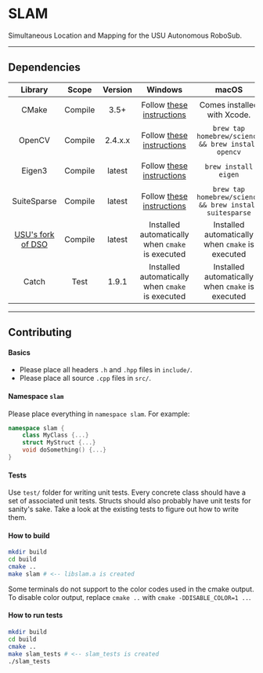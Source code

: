 
# SLAM
Simultaneous Location and Mapping for the USU Autonomous RoboSub.

---

## Dependencies

| Library                                          | Scope   | Version   | Windows                                                  | macOS                                                   | Linux                                             |
| :----------------------------------------------: | :-----: | :-------: | :------------------------------------------------------: | :-----------------------------------------------------: | :-----------------------------------------------: |
| CMake                                            | Compile | 3.5+      | Follow [these instructions](https://tinyurl.com/lmtdwax) | Comes installed with Xcode.                             | `sudo apt-get install build-essential cmake`      |
| OpenCV                                           | Compile | 2.4.x.x   | Follow [these instructions](https://tinyurl.com/kyeab9u) | `brew tap homebrew/science && brew install opencv`      | `sudo apt-get install libopencv-dev`              |
| Eigen3                                           | Compile | latest    | Follow [these instructions](https://tinyurl.com/lo3m36b) | `brew install eigen`                                    | `sudo apt-get install libeigen3-dev`              |
| SuiteSparse                                      | Compile | latest    | Follow [these instructions](https://tinyurl.com/lx7d82c) | `brew tap homebrew/science && brew install suitesparse` | `sudo apt-get install libsuitesparse-dev`         |
| [USU's fork of DSO](https://tinyurl.com/k8r7sod) | Compile | latest    | Installed automatically when `cmake` is executed         | Installed automatically when `cmake` is executed        | Installed automatically when `cmake` is executed  |
| Catch                                            | Test    | 1.9.1     | Installed automatically when `cmake` is executed         | Installed automatically when `cmake` is executed        | Installed automatically when `cmake` is executed  |
    

---

## Contributing

#### Basics

- Please place all headers `.h` and `.hpp` files in `include/`.
- Please place all source `.cpp` files in `src/`.

#### Namespace `slam`

Please place everything in `namespace slam`. For example:

```c++
namespace slam {
    class MyClass {...}
    struct MyStruct {...}
    void doSomething() {...}
}
```

#### Tests

Use `test/` folder for writing unit tests. Every concrete class 
should have a set of associated unit tests. Structs should also 
probably have unit tests for sanity's sake. Take a look at the
existing tests to figure out how to write them.

#### How to build
```bash
mkdir build
cd build
cmake ..
make slam # <-- libslam.a is created
```
Some terminals do not support to the color codes used in the cmake output. To disable color output, replace `cmake ..` with `cmake -DDISABLE_COLOR=1 ..`.

#### How to run tests
```bash
mkdir build
cd build
cmake ..
make slam_tests # <-- slam_tests is created
./slam_tests
```
